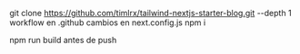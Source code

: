 git clone https://github.com/timlrx/tailwind-nextjs-starter-blog.git --depth 1
workflow en .github
cambios en next.config.js
npm i


npm run build antes de push